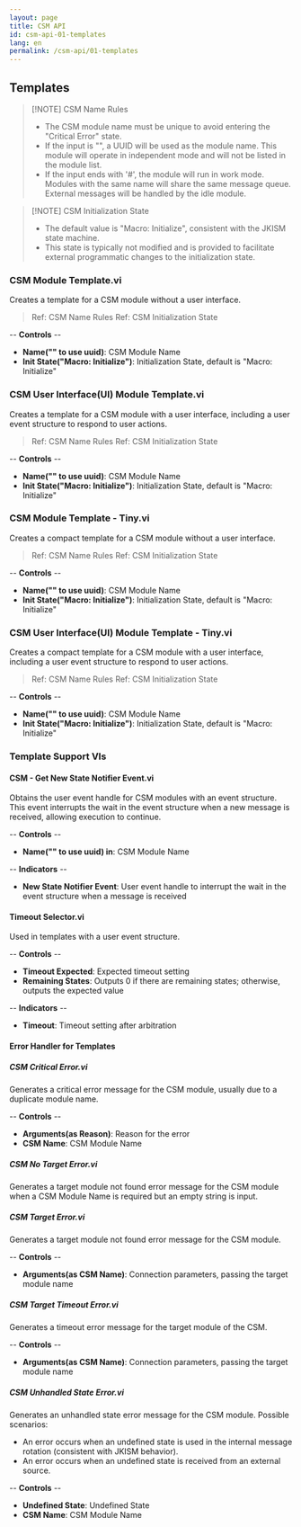 ```yaml
---
layout: page
title: CSM API
id: csm-api-01-templates
lang: en
permalink: /csm-api/01-templates
---
```


## Templates

> [!NOTE] CSM Name Rules
> - The CSM module name must be unique to avoid entering the "Critical Error" state.
> - If the input is "", a UUID will be used as the module name. This module will operate in independent mode and will not be listed in the module list.
> - If the input ends with '#', the module will run in work mode. Modules with the same name will share the same message queue. External messages will be handled by the idle module.

> [!NOTE] CSM Initialization State
> - The default value is "Macro: Initialize", consistent with the JKISM state machine.
> - This state is typically not modified and is provided to facilitate external programmatic changes to the initialization state.

### CSM Module Template.vi

Creates a template for a CSM module without a user interface.

> Ref: CSM Name Rules
> Ref: CSM Initialization State

-- <b>Controls</b> --
- <b>Name("" to use uuid)</b>: CSM Module Name
- <b>Init State("Macro: Initialize")</b>: Initialization State, default is "Macro: Initialize"

### CSM User Interface(UI) Module Template.vi

Creates a template for a CSM module with a user interface, including a user event structure to respond to user actions.

> Ref: CSM Name Rules
> Ref: CSM Initialization State

-- <b>Controls</b> --
- <b>Name("" to use uuid)</b>: CSM Module Name
- <b>Init State("Macro: Initialize")</b>: Initialization State, default is "Macro: Initialize"

### CSM Module Template - Tiny.vi

Creates a compact template for a CSM module without a user interface.

> Ref: CSM Name Rules
> Ref: CSM Initialization State

-- <b>Controls</b> --
- <b>Name("" to use uuid)</b>: CSM Module Name
- <b>Init State("Macro: Initialize")</b>: Initialization State, default is "Macro: Initialize"

### CSM User Interface(UI) Module Template - Tiny.vi

Creates a compact template for a CSM module with a user interface, including a user event structure to respond to user actions.

> Ref: CSM Name Rules
> Ref: CSM Initialization State

-- <b>Controls</b> --
- <b>Name("" to use uuid)</b>: CSM Module Name
- <b>Init State("Macro: Initialize")</b>: Initialization State, default is "Macro: Initialize"

### Template Support VIs

#### CSM - Get New State Notifier Event.vi

Obtains the user event handle for CSM modules with an event structure. This event interrupts the wait in the event structure when a new message is received, allowing execution to continue.

-- <b>Controls</b> --
- <b>Name("" to use uuid) in</b>: CSM Module Name

-- <b>Indicators</b> --
- <b>New State Notifier Event</b>: User event handle to interrupt the wait in the event structure when a message is received

#### Timeout Selector.vi

Used in templates with a user event structure.

-- <b>Controls</b> --
- <b>Timeout Expected</b>: Expected timeout setting
- <b>Remaining States</b>: Outputs 0 if there are remaining states; otherwise, outputs the expected value

-- <b>Indicators</b> --
- <b>Timeout</b>: Timeout setting after arbitration

#### Error Handler for Templates

##### CSM Critical Error.vi

Generates a critical error message for the CSM module, usually due to a duplicate module name.

-- <b>Controls</b> --
- <b>Arguments(as Reason)</b>: Reason for the error
- <b>CSM Name</b>: CSM Module Name

##### CSM No Target Error.vi

Generates a target module not found error message for the CSM module when a CSM Module Name is required but an empty string is input.

##### CSM Target Error.vi

Generates a target module not found error message for the CSM module.

-- <b>Controls</b> --
- <b>Arguments(as CSM Name)</b>: Connection parameters, passing the target module name

##### CSM Target Timeout Error.vi

Generates a timeout error message for the target module of the CSM.

-- <b>Controls</b> --
- <b>Arguments(as CSM Name)</b>: Connection parameters, passing the target module name

##### CSM Unhandled State Error.vi

Generates an unhandled state error message for the CSM module. Possible scenarios:
- An error occurs when an undefined state is used in the internal message rotation (consistent with JKISM behavior).
- An error occurs when an undefined state is received from an external source.

-- <b>Controls</b> --
- <b>Undefined State</b>: Undefined State
- <b>CSM Name</b>: CSM Module Name
